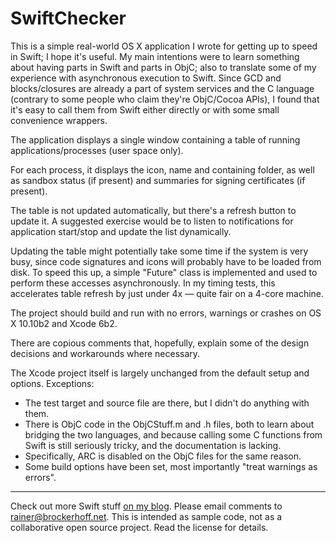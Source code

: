 SwiftChecker
============

This is a simple real-world OS X application I wrote for getting up to speed in Swift; I hope it's useful. My main intentions were to learn something about having parts in Swift and parts in ObjC; also to translate some of my experience with asynchronous execution to Swift. Since GCD and blocks/closures are already a part of system services and the C language (contrary to some people who claim they're ObjC/Cocoa APIs), I found that it's easy to call them from Swift either directly or with some small convenience wrappers.

The application displays a single window containing a table of running applications/processes (user space only).

For each process, it displays the icon, name and containing folder, as well as sandbox status (if present) and summaries for signing certificates (if present).

The table is not updated automatically, but there's a refresh button to update it. A suggested exercise would be to listen to notifications for application start/stop and update the list dynamically.

Updating the table might potentially take some time if the system is very busy, since code signatures and icons will probably have to be loaded from disk. To speed this up, a simple "Future" class is implemented and used to perform these accesses asynchronously. In my timing tests, this accelerates table refresh by just under 4x — quite fair on a 4-core machine.

The project should build and run with no errors, warnings or crashes on OS X 10.10b2 and Xcode 6b2.

There are copious comments that, hopefully, explain some of the design decisions and workarounds where necessary.

The Xcode project itself is largely unchanged from the default setup and options. Exceptions:
- The test target and source file are there, but I didn't do anything with them.
- There is ObjC code in the ObjCStuff.m and .h files, both to learn about bridging the two languages, and because calling some C functions from Swift is still seriously tricky, and the documentation is lacking.
- Specifically, ARC is disabled on the ObjC files for the same reason.
- Some build options have been set, most importantly "treat warnings as errors".

---
Check out more Swift stuff [on my blog](http://brockerhoff.net/blog/tag/swift).
Please email comments to <rainer@brockerhoff.net>. This is intended as sample code, not as a collaborative open source project. Read the license for details.